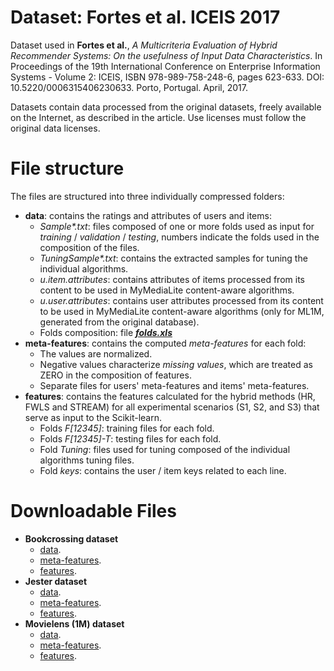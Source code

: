 
# Dataset: Fortes et al. ICEIS 2017

Dataset used in **Fortes et al.**, *A Multicriteria Evaluation of Hybrid Recommender Systems: On the usefulness of Input Data Characteristics*. In Proceedings of the 19th International Conference on Enterprise Information Systems - Volume 2: ICEIS, ISBN 978-989-758-248-6, pages 623-633. DOI: 10.5220/0006315406230633. Porto, Portugal. April, 2017.

Datasets contain data processed from the original datasets, freely available on the Internet, as described in the article. Use licenses must follow the original data licenses.

# File structure


The files are structured into three individually compressed folders:

-   **data**: contains the ratings and attributes of users and items:
    -   _Sample*.txt_: files composed of one or more folds used as input for _training_ / _validation_ / _testing_, numbers indicate the folds used in the composition of the files.
    -   _TuningSample*.txt_: contains the extracted samples for tuning the individual algorithms.
    -   _u.item.attributes_: contains attributes of items processed from its content to be used in MyMediaLite content-aware algorithms.
    -   _u.user.attributes_: contains user attributes processed from its content to be used in MyMediaLite content-aware algorithms (only for ML1M, generated from the original database).
    -   Folds composition: file ***[folds.xls](folds.xlsx)***
-   **meta-features**: contains the computed _meta-features_ for each fold:
    -   The values are normalized.
    -   Negative values characterize _missing values_, which are treated as ZERO in the composition of features.
    -   Separate files for users' meta-features and items' meta-features.
-   **features**: contains the features calculated for the hybrid methods (HR, FWLS and STREAM) for all experimental scenarios (S1, S2, and S3) that serve as input to the Scikit-learn.
    -   Folds _F[12345]_: training files for each fold.
    -   Folds _F[12345]-T_: testing files for each fold.
    -   Fold _Tuning_: files used for tuning composed of the individual algorithms tuning files.
    -   Fold _keys_: contains the user / item keys related to each line.

# Downloadable Files

-   **Bookcrossing dataset**
    -   [data](https://drive.google.com/file/d/12UualNof3f6bwreAJNFLQdpJzVk0U0Zp/view?usp=sharing).
    -   [meta-features](https://drive.google.com/file/d/1CtJPpZ1Fmg_aj30SCugwFDp4FHxuRerX/view?usp=sharing).
    -   [features](https://drive.google.com/file/d/1J1cPVzu0C6JflIE9ROC84YpMd5no9rws/view?usp=sharing).
-   **Jester dataset**
    -   [data](https://drive.google.com/file/d/1SHycMtE6m8LxhWRmzWEIWAf5_nA5HPzG/view?usp=sharing).
    -   [meta-features](https://drive.google.com/file/d/188Op6KcgxI6kM3Un42ZKnalyAucGxXFp/view?usp=sharing).
    -   [features](https://drive.google.com/file/d/1rZ1sA3tkjSnaahy4MM-CAP2DNhb1RcKw/view?usp=sharing).
-   **Movielens (1M) dataset**
    -   [data](https://drive.google.com/file/d/1jJE-joIV-TX5kpiar9vo8SCaXFZ9JOyu/view?usp=sharing).
    -   [meta-features](https://drive.google.com/file/d/1ONlgf3zJ9NwVvIouLOU4VQT6VEfpDCb2/view?usp=sharing).
    -   [features](https://drive.google.com/file/d/1QR6tO4Kh-ltDC9DAn-SwudVDGiFwpuQj/view?usp=sharing).
